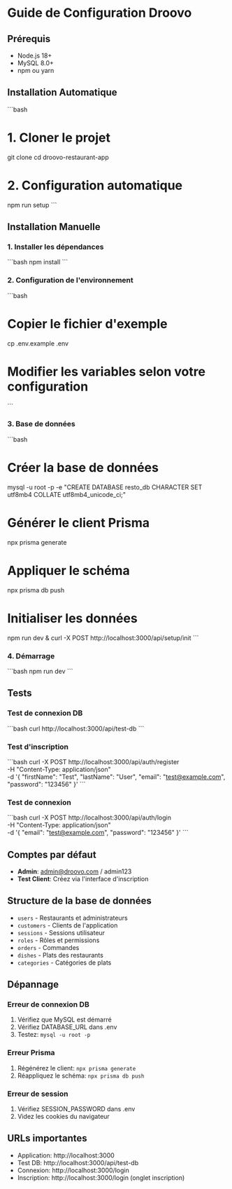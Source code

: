 # Guide de Configuration Droovo

## Prérequis

- Node.js 18+ 
- MySQL 8.0+
- npm ou yarn

## Installation Automatique

\`\`\`bash
# 1. Cloner le projet
git clone <votre-repo>
cd droovo-restaurant-app

# 2. Configuration automatique
npm run setup
\`\`\`

## Installation Manuelle

### 1. Installer les dépendances
\`\`\`bash
npm install
\`\`\`

### 2. Configuration de l'environnement
\`\`\`bash
# Copier le fichier d'exemple
cp .env.example .env

# Modifier les variables selon votre configuration
\`\`\`

### 3. Base de données
\`\`\`bash
# Créer la base de données
mysql -u root -p -e "CREATE DATABASE resto_db CHARACTER SET utf8mb4 COLLATE utf8mb4_unicode_ci;"

# Générer le client Prisma
npx prisma generate

# Appliquer le schéma
npx prisma db push

# Initialiser les données
npm run dev &
curl -X POST http://localhost:3000/api/setup/init
\`\`\`

### 4. Démarrage
\`\`\`bash
npm run dev
\`\`\`

## Tests

### Test de connexion DB
\`\`\`bash
curl http://localhost:3000/api/test-db
\`\`\`

### Test d'inscription
\`\`\`bash
curl -X POST http://localhost:3000/api/auth/register \
  -H "Content-Type: application/json" \
  -d '{
    "firstName": "Test",
    "lastName": "User", 
    "email": "test@example.com",
    "password": "123456"
  }'
\`\`\`

### Test de connexion
\`\`\`bash
curl -X POST http://localhost:3000/api/auth/login \
  -H "Content-Type: application/json" \
  -d '{
    "email": "test@example.com",
    "password": "123456"
  }'
\`\`\`

## Comptes par défaut

- **Admin**: admin@droovo.com / admin123
- **Test Client**: Créez via l'interface d'inscription

## Structure de la base de données

- `users` - Restaurants et administrateurs
- `customers` - Clients de l'application
- `sessions` - Sessions utilisateur
- `roles` - Rôles et permissions
- `orders` - Commandes
- `dishes` - Plats des restaurants
- `categories` - Catégories de plats

## Dépannage

### Erreur de connexion DB
1. Vérifiez que MySQL est démarré
2. Vérifiez DATABASE_URL dans .env
3. Testez: `mysql -u root -p`

### Erreur Prisma
1. Régénérez le client: `npx prisma generate`
2. Réappliquez le schéma: `npx prisma db push`

### Erreur de session
1. Vérifiez SESSION_PASSWORD dans .env
2. Videz les cookies du navigateur

## URLs importantes

- Application: http://localhost:3000
- Test DB: http://localhost:3000/api/test-db
- Connexion: http://localhost:3000/login
- Inscription: http://localhost:3000/login (onglet inscription)
